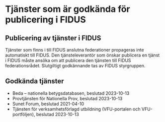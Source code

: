 # Tjänster som är godkända för publicering i FIDUS

## Publicering av tjänster i FIDUS

Tjänster som finns i till FIDUS anslutna federationer propageras inte automatiskt till FIDUS. Den tjänsteleverantör som önskar publicera en tjänst i FIDUS måste ansöka om att publicera den tjänsten till FIDUS federationsrådet. Slutgiltigt godkännande tas av FIDUS styrgruppen.

## Godkända tjänster

-   Beda – nationella betygsdatabasen, beslutad 2023-10-13
-   Provtjänsten för Nationella Prov, beslutad 2023-10-13
-   Sunet Forum, beslutad 2021-04-10
-   Tjänsten för verksamhetsförlagd utbildning (VFU-portalen och VFU-portföljen), beslutad 2023-10-13
